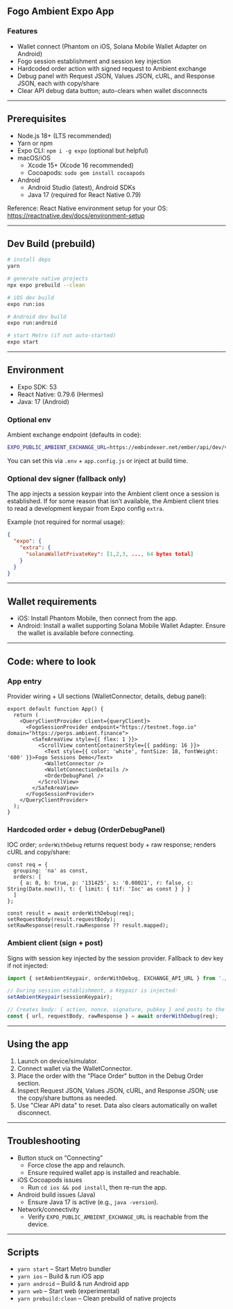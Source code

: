 ## Fogo Ambient Expo App

### Features
- Wallet connect (Phantom on iOS, Solana Mobile Wallet Adapter on Android)
- Fogo session establishment and session key injection
- Hardcoded order action with signed request to Ambient exchange
- Debug panel with Request JSON, Values JSON, cURL, and Response JSON, each with copy/share
- Clear API debug data button; auto-clears when wallet disconnects

---

## Prerequisites
- Node.js 18+ (LTS recommended)
- Yarn or npm
- Expo CLI: `npm i -g expo` (optional but helpful)
- macOS/iOS
  - Xcode 15+ (Xcode 16 recommended)
  - Cocoapods: `sudo gem install cocoapods`
- Android
  - Android Studio (latest), Android SDKs
  - Java 17 (required for React Native 0.79)

Reference: React Native environment setup for your OS: https://reactnative.dev/docs/environment-setup

---

## Dev Build (prebuild)
```bash
# install deps
yarn

# generate native projects
npx expo prebuild --clean

# iOS dev build
expo run:ios

# Android dev build
expo run:android

# start Metro (if not auto-started)
expo start
```

---

## Environment
- Expo SDK: 53
- React Native: 0.79.6 (Hermes)
- Java: 17 (Android)

### Optional env
Ambient exchange endpoint (defaults in code):
```bash
EXPO_PUBLIC_AMBIENT_EXCHANGE_URL=https://embindexer.net/ember/api/dev/v1/exchange
```

You can set this via `.env` + `app.config.js` or inject at build time.

### Optional dev signer (fallback only)
The app injects a session keypair into the Ambient client once a session is established. If for some reason that isn’t available, the Ambient client tries to read a development keypair from Expo config `extra`.

Example (not required for normal usage):
```json
{
  "expo": {
    "extra": {
      "solanaWalletPrivateKey": [1,2,3, ..., 64 bytes total]
    }
  }
}
```

---

## Wallet requirements
- iOS: Install Phantom Mobile, then connect from the app.
- Android: Install a wallet supporting Solana Mobile Wallet Adapter. Ensure the wallet is available before connecting.

---

## Code: where to look

### App entry
Provider wiring + UI sections (WalletConnector, details, debug panel):

```tsx
export default function App() {
  return (
    <QueryClientProvider client={queryClient}>
      <FogoSessionProvider endpoint="https://testnet.fogo.io" domain="https://perps.ambient.finance">
        <SafeAreaView style={{ flex: 1 }}>
          <ScrollView contentContainerStyle={{ padding: 16 }}>
            <Text style={{ color: 'white', fontSize: 18, fontWeight: '600' }}>Fogo Sessions Demo</Text>
            <WalletConnector />
            <WalletConnectionDetails />
            <OrderDebugPanel />
          </ScrollView>
        </SafeAreaView>
      </FogoSessionProvider>
    </QueryClientProvider>
  );
}
```

### Hardcoded order + debug (OrderDebugPanel)
IOC order; `orderWithDebug` returns request body + raw response; renders cURL and copy/share:

```tsx
const req = {
  grouping: 'na' as const,
  orders: [
    { a: 0, b: true, p: '131425', s: '0.00021', r: false, c: String(Date.now()), t: { limit: { tif: 'Ioc' as const } } }
  ]
};

const result = await orderWithDebug(req);
setRequestBody(result.requestBody);
setRawResponse(result.rawResponse ?? result.mapped);
```

### Ambient client (sign + post)
Signs with session key injected by the session provider. Fallback to dev key if not injected:

```ts
import { setAmbientKeypair, orderWithDebug, EXCHANGE_API_URL } from './app/ambient/clients';

// During session establishment, a Keypair is injected:
setAmbientKeypair(sessionKeypair);

// Creates body: { action, nonce, signature, pubkey } and posts to the exchange URL
const { url, requestBody, rawResponse } = await orderWithDebug(req);
```

---

## Using the app
1) Launch on device/simulator.
2) Connect wallet via the WalletConnector.
3) Place the order with the "Place Order" button in the Debug Order section.
4) Inspect Request JSON, Values JSON, cURL, and Response JSON; use the copy/share buttons as needed.
5) Use "Clear API data" to reset. Data also clears automatically on wallet disconnect.

---

## Troubleshooting
- Button stuck on “Connecting”
  - Force close the app and relaunch.
  - Ensure required wallet app is installed and reachable.
- iOS Cocoapods issues
  - Run `cd ios && pod install`, then re-run the app.
- Android build issues (Java)
  - Ensure Java 17 is active (e.g., `java -version`).
- Network/connectivity
  - Verify `EXPO_PUBLIC_AMBIENT_EXCHANGE_URL` is reachable from the device.

---

## Scripts
- `yarn start` – Start Metro bundler
- `yarn ios` – Build & run iOS app
- `yarn android` – Build & run Android app
- `yarn web` – Start web (experimental)
- `yarn prebuild:clean` – Clean prebuild of native projects


